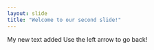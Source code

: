 ```yaml
---
layout: slide
title: "Welcome to our second slide!"
---
```

My new text added
Use the left arrow to go back!
